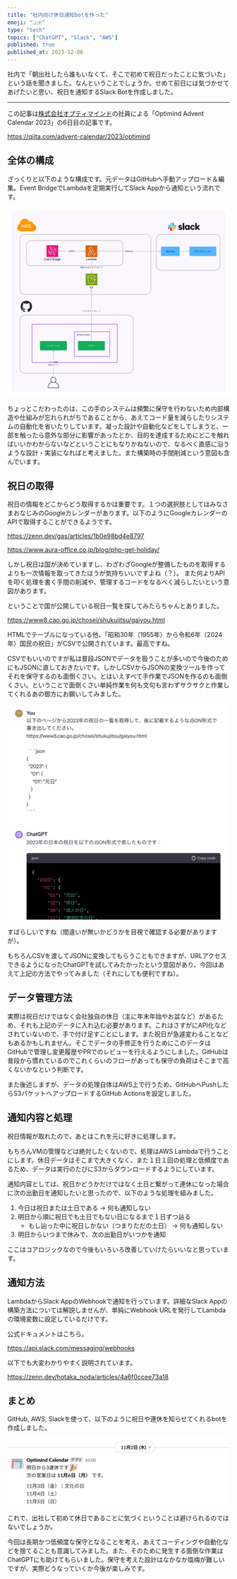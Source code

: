 ```yaml
---
title: "社内向け休日通知botを作った"
emoji: "🇯🇵"
type: "tech"
topics: ["ChatGPT", "Slack", "AWS"]
published: true
published_at: 2023-12-06
---
```


社内で「朝出社したら誰もいなくて、そこで初めて祝日だったことに気づいた」という話を聞きました。なんということでしょうか。せめて前日には気づかせてあげたいと思い、祝日を通知するSlack Botを作成しました。

----

この記事は[株式会社オプティマインド](https://www.optimind.tech/)の社員による「Optimind Advent Calendar 2023」の6日目の記事です。

https://qiita.com/advent-calendar/2023/optimind

## 全体の構成

ざっくりと以下のような構成です。元データはGitHubへ手動アップロード＆編集。Event BridgeでLambdaを定期実行してSlack Appから通知という流れです。

![](/images/holiday-notifier/kosei.png)

ちょっとこだわったのは、この手のシステムは頻繁に保守を行わないため内部構造や仕組みが忘れられがちであることから、あえてコード量を減らしたりシステムの自動化を省いたりしています。凝った設計や自動化などをしてしまうと、一部を触ったら意外な部分に影響があったとか、目的を達成するためにどこを触ればいいかわからないなどということにもなりかねないので、なるべく直感に沿うような設計・実装になればと考えました。また構築時の手間削減という意図も含んでいます。

## 祝日の取得

祝日の情報をどこからどう取得するかは重要です。１つの選択肢としてはみなさまおなじみのGoogleカレンダーがあります。以下のようにGoogleカレンダーのAPIで取得することができるようです。

https://zenn.dev/gas/articles/1b0e98bd4e8797

https://www.aura-office.co.jp/blog/php-get-holiday/

しかし祝日は国が決めていますし、わざわざGoogleが整備したものを取得するよりも一次情報を取ってきたほうが気持ちいいですよね（？）。 また何よりAPIを叩く処理を書く手間の削減や、管理するコードをなるべく減らしたいという意図があります。

ということで国が公開している祝日一覧を探してみたらちゃんとありました。

https://www8.cao.go.jp/chosei/shukujitsu/gaiyou.html

HTMLでテーブルになっている他、「昭和30年（1955年）から令和6年（2024年）国民の祝日」がCSVで公開されています。最高ですね。

CSVでもいいのですが私は普段JSONでデータを扱うことが多いので今後のためにもJSONに直しておきたいです。しかしCSVからJSONの変換ツールを作ってそれを保守するのも面倒くさい。とはいえすべて手作業でJSONを作るのも面倒くさい。ということで面倒くさい単純作業を何も文句も言わずサクサクと作業してくれるあの御方にお願いしてみました。

![](/images/holiday-notifier/chatgpt.png)

すばらしいですね（間違いが無いかどうかを目視で確認する必要がありますが）。

もちろんCSVを渡してJSONに変換してもらうこともできますが、URLアクセスできるようになったChatGPTを試してみたかったという意図があり、今回はあえて上記の方法でやってみました（それにしても便利ですね）。

## データ管理方法

実際は祝日だけではなく会社独自の休日（主に年末年始やお盆など）があるため、それも上記のデータに入れ込む必要があります。これはさすがにAPI化などされていないので、手で付け足すことにします。また祝日が急遽変わることなどもあるかもしれません。そこでデータの手修正を行うためにこのデータはGitHubで管理し変更履歴やPRでのレビューを行えるようにしました。GitHubは普段から慣れているのでこれくらいのフローがあっても保守の負荷はそこまで高くないかなという判断です。

また後述しますが、データの処理自体はAWS上で行うため、GitHubへPushしたらS3バケットへアップロードするGitHub Actionsを設定しました。

## 通知内容と処理

祝日情報が取れたので、あとはこれを元に好きに処理します。

もちろんVMの管理などは絶対したくないので、処理はAWS Lambdaで行うことにします。休日データはそこまで大きくなく、また１日１回の処理と低頻度であるため、データは実行のたびにS3からダウンロードするようにしています。

通知内容としては、祝日かどうかだけではなく土日と繋がって連休になった場合に次の出勤日を通知したいと思ったので、以下のような処理を組みました。

1. 今日は祝日または土日である → 何も通知しない
1. 明日から順に祝日でも土日でもない日になるまで１日ずつ辿る
    - もし辿った中に祝日しかない（つまりただの土日） → 何も通知しない
1. 明日からいつまで休みで、次の出勤日がいつかを通知

ここはコアロジックなので今後もいろいろ改善していけたらいいなと思っています。

## 通知方法

LambdaからSlack AppのWebhookで通知を行っています。詳細なSlack Appの構築方法については解説しませんが、単純にWebhook URLを発行してLambdaの環境変数に設定しているだけです。

公式ドキュメントはこちら。

https://api.slack.com/messaging/webhooks

以下でも大変わかりやすく説明されています。

https://zenn.dev/hotaka_noda/articles/4a6f0ccee73a18

## まとめ

GitHub, AWS, Slackを使って、以下のように祝日や連休を知らせてくれるbotを作成しました。

![](/images/holiday-notifier/slack_message.png)

これで、出社して初めて休日であることに気づくということは避けられるのではないでしょうか。

今回は長期かつ低頻度な保守となることを考え、あえてコーディングや自動化などを捨てることも意識してみました。また、そのために発生する面倒な作業はChatGPTにも助けてもらいました。保守を考えた設計はなかなか塩梅が難しいですが、実際どうなっていくか今後が楽しみです。

